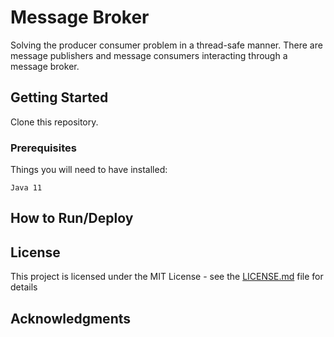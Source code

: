 # Message Broker

Solving the producer consumer problem in a thread-safe manner. There are message publishers and message consumers interacting through a message broker.

## Getting Started

Clone this repository.

### Prerequisites

Things you will need to have installed:
```
Java 11
```

## How to Run/Deploy

## License

This project is licensed under the MIT License - see the [LICENSE.md](https://github.com/kdbalabanov/message-broker/blob/master/LICENSE) file for details

## Acknowledgments
